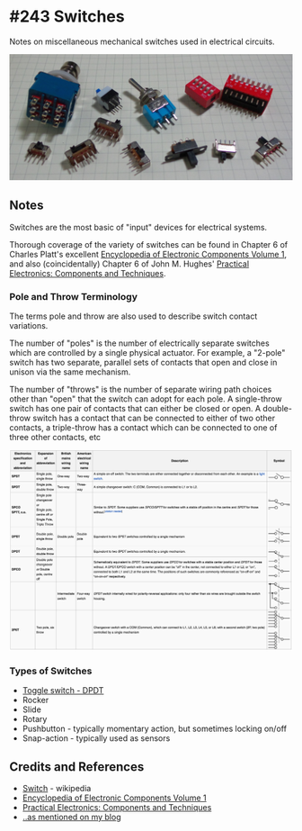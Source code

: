# #243 Switches

Notes on miscellaneous mechanical switches used in electrical circuits.

![Build](./assets/Switches_build.jpg?raw=true)

## Notes

Switches are the most basic of "input" devices for electrical systems.

Thorough coverage of the variety of switches can be found in Chapter 6 of Charles Platt's excellent
[Encyclopedia of Electronic Components Volume 1](../../books/encyclopedia-of-electronic-components/),
and also (coincidentally) Chapter 6 of John M. Hughes' [Practical Electronics: Components and Techniques](../../books/practical-electronics/).

### Pole and Throw Terminology

The terms pole and throw are also used to describe switch contact variations.

The number of "poles" is the number of electrically separate switches which are controlled by a single physical actuator. For example, a "2-pole" switch has two separate, parallel sets of contacts that open and close in unison via the same mechanism.

The number of "throws" is the number of separate wiring path choices other than "open" that the switch can adopt for each pole. A single-throw switch has one pair of contacts that can either be closed or open. A double-throw switch has a contact that can be connected to either of two other contacts, a triple-throw has a contact which can be connected to one of three other contacts, etc

[![Switches_wikipedia_clip](./assets/Switches_wikipedia_clip.png?raw=true)](https://en.wikipedia.org/wiki/Switch)

### Types of Switches

* [Toggle switch - DPDT](./DPDT)
* Rocker
* Slide
* Rotary
* Pushbutton - typically momentary action, but sometimes locking on/off
* Snap-action -  typically used as sensors

## Credits and References

* [Switch](https://en.wikipedia.org/wiki/Switch) - wikipedia
* [Encyclopedia of Electronic Components Volume 1](../../books/encyclopedia-of-electronic-components/)
* [Practical Electronics: Components and Techniques](../../books/practical-electronics/)
* [..as mentioned on my blog](https://blog.tardate.com/2017/01/leap243-switches.html)
